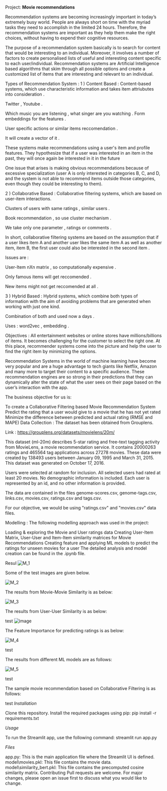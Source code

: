 Project: **Movie recommendations**

Recommendation systems are becoming increasingly important in today’s extremely busy world. People are always short on time with the myriad tasks they need to accomplish in the limited 24 hours. Therefore, the recommendation systems are important as they help them make the right choices, without having to expend their cognitive resources.

The purpose of a recommendation system basically is to search for content that would be interesting to an individual. Moreover, it involves a number of factors to create personalised lists of useful and interesting content specific to each user/individual. Recommendation systems are Artificial Intelligence based algorithms that skim through all possible options and create a customized list of items that are interesting and relevant to an individual.

Types of Recommendation System :
1 ) Content Based :
Content-based systems, which use characteristic information and takes item attriubutes into consideration .

Twitter , Youtube .

Which music you are listening , what singer are you watching . Form embeddings for the features .

User specific actions or similar items reccomendation .

It will create a vector of it .

These systems make recommendations using a user's item and profile features. They hypothesize that if a user was interested in an item in the past, they will once again be interested in it in the future

One issue that arises is making obvious recommendations because of excessive specialization (user A is only interested in categories B, C, and D, and the system is not able to recommend items outside those categories, even though they could be interesting to them).

2 ) Collaborative Based :
Collaborative filtering systems, which are based on user-item interactions.

Clusters of users with same ratings , similar users .

Book recommendation , so use cluster mechanism .

We take only one parameter , ratings or comments .

In short, collaborative filtering systems are based on the assumption that if a user likes item A and another user likes the same item A as well as another item, item B, the first user could also be interested in the second item .

Issues are :

User-Item nXn matrix , so computationally expensive .

Only famous items will get reccomended .

New items might not get reccomended at all .

3 ) Hybrid Based :
Hybrid systems, which combine both types of information with the aim of avoiding problems that are generated when working with just one kind.

Combination of both and used now a days .

Uses : word2vec , embedding .


Objectives :
All entertainment websites or online stores have millions/billions of items. It becomes challenging for the customer to select the right one. At this place, recommender systems come into the picture and help the user to find the right item by minimizing the options.

Recommendation Systems in the world of machine learning have become very popular and are a huge advantage to tech giants like Netflix, Amazon and many more to target their content to a specific audience. These recommendation engines are so strong in their predictions that they can dynamically alter the state of what the user sees on their page based on the user’s interaction with the app.

The business objective for us is:

To create a Collaborative Filtering based Movie Recommendation System
Predict the rating that a user would give to a movie that he has not yet rated
Minimize the difference between predicted and actual rating (RMSE and MAPE)
Data Collection :
The dataset has been obtained from Grouplens.

Link : https://grouplens.org/datasets/movielens/20m/


This dataset (ml-20m) describes 5-star rating and free-text tagging activity from MovieLens, a movie recommendation service. It contains 20000263 ratings and 465564 tag applications across 27278 movies. These data were created by 138493 users between January 09, 1995 and March 31, 2015. This dataset was generated on October 17, 2016.

Users were selected at random for inclusion. All selected users had rated at least 20 movies. No demographic information is included. Each user is represented by an id, and no other information is provided.

The data are contained in the files genome-scores.csv, genome-tags.csv, links.csv, movies.csv, ratings.csv and tags.csv.

For our objective, we would be using "ratings.csv" and "movies.csv" data files.

Modelling :
The following modelling approach was used in the project:

Loading & exploring the Movie and User ratings data
Creating User-Item Matrix, User-User and Item-Item similarity matrices for Movie Recommendations
Creating feature and applying ML models to predict the ratings for unseen movies for a user
The detailed analysis and model creation can be found in the .ipynb file.

Resul
![M_1](https://github.com/user-attachments/assets/7bee12e6-7be4-48a8-8863-6f81521bbe69)


Some of the test images are given below.

![M_2](https://github.com/user-attachments/assets/323d2e9c-0f53-45b8-84bd-09edb82db278)

The results from Movie-Movie Similarity is as below:

![M_3](https://github.com/user-attachments/assets/2ebf7f97-a1a4-4ee9-a1d6-ec3c932b42ad)

The results from User-User Similarity is as below:

test
![image](https://github.com/user-attachments/assets/01646c0e-df5c-4372-9608-10d593c5aa86)


The Feature Importance for predicting ratings is as below:

![M_4](https://github.com/user-attachments/assets/399c8660-5646-4f76-b6da-86e468f9d18e)

test

The results from different ML models are as follows:

![M_5](https://github.com/user-attachments/assets/a4ab99dd-8a3a-4768-8820-93d78041b944)

test

The sample movie recommendation based on Collaborative Filtering is as follows:

test
*Installation*

Clone this repository.
Install the required packages using pip:
pip install -r requirements.txt

*Usage*

To run the Streamlit app, use the following command: streamlit run app.py

*Files*

app.py: This is the main application file where the Streamlit UI is defined.
model\\movies.pkl: This file contains the movie data.
model\\similarity_bert.pkl: This file contains the precomputed cosine similarity matrix.
Contributing
Pull requests are welcome. For major changes, please open an issue first to discuss what you would like to change.
